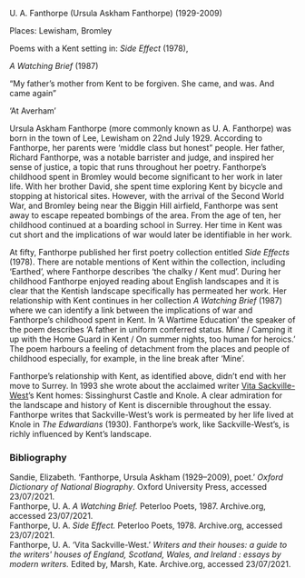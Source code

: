 U. A. Fanthorpe (Ursula Askham Fanthorpe) (1929-2009) 

Places: Lewisham, Bromley 

Poems with a Kent setting in:
_Side Effect_ (1978), 

_A Watching Brief_ (1987) 


“My father’s mother from Kent to be forgiven.
She came, and was. And came again” 

‘At Averham’

Ursula Askham Fanthorpe (more commonly known as U. A. Fanthorpe) was born in the town of Lee, Lewisham on 22nd July 1929.   According to Fanthorpe, her parents were ‘middle class but honest” people.  Her father, Richard Fanthorpe, was a notable barrister and judge, and inspired her sense of justice, a topic that runs throughout her poetry. Fanthorpe’s childhood spent in Bromley would become significant to her work in later life. With her brother David, she spent time exploring Kent by bicycle and stopping at historical sites. However, with the arrival of the Second World War, and Bromley being near the Biggin Hill airfield, Fanthorpe was sent away to escape repeated bombings of the area. From the age of ten, her childhood continued at a boarding school in Surrey. Her time in Kent was cut short and the implications of war would later be identifiable in her work. 

At fifty, Fanthorpe published her first poetry collection entitled _Side Effects_ (1978). There are notable mentions of Kent within the collection, including ‘Earthed’, where Fanthorpe describes ‘the chalky / Kent mud’.  During her childhood Fanthorpe enjoyed reading about English landscapes and it is clear that the Kentish landscape specifically has permeated her work.  Her relationship with Kent continues in her collection _A Watching Brief_ (1987) where we can identify a link between the implications of war and Fanthorpe’s childhood spent in Kent. In ‘A Wartime Education’ the speaker of the poem describes ‘A father in uniform conferred status. Mine / Camping it up with the Home Guard in Kent / On summer nights, too human for heroics.’  The poem harbours a feeling of detachment from the places and people of childhood especially, for example, in the line break after ‘Mine’. 

Fanthorpe’s relationship with Kent, as identified above, didn’t end with her move to Surrey. In 1993 she wrote about the acclaimed writer [Vita Sackville-West](/20c/20c-sackville-west-biography)’s Kent homes: Sissinghurst Castle and Knole. A clear admiration for the landscape and history of Kent is discernible throughout the essay. Fanthorpe writes that Sackville-West’s work is permeated by her life lived at Knole in _The Edwardians_ (1930).  Fanthorpe’s work, like Sackville-West’s, is richly influenced by Kent’s landscape. 

### Bibliography 

Sandie, Elizabeth. ‘Fanthorpe, Ursula Askham (1929–2009), poet.’ _Oxford Dictionary of National Biography_. Oxford University Press, accessed 23/07/2021.      
Fanthorpe, U. A. _A Watching Brief._ Peterloo Poets, 1987. Archive.org, accessed 23/07/2021.   
Fanthorpe, U. A. _Side Effect._ Peterloo Poets, 1978. Archive.org, accessed 23/07/2021.   
Fanthorpe, U. A. ‘Vita Sackville-West.’ _Writers and their houses: a guide to the writers' houses of England, Scotland, Wales, and Ireland : essays by modern writers._ Edited by, Marsh, Kate. Archive.org, accessed 23/07/2021.   
